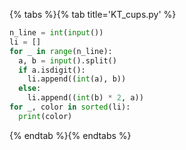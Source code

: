 {% tabs %}{% tab title='KT_cups.py' %}

```py
n_line = int(input())
li = []
for _ in range(n_line):
  a, b = input().split()
  if a.isdigit():
    li.append((int(a), b))
  else:
    li.append((int(b) * 2, a))
for _, color in sorted(li):
  print(color)
```

{% endtab %}{% endtabs %}
